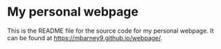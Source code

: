 # My personal webpage

This is the README file for the source code for my personal webpage. It can be found at <https://mbarney9.github.io/webpage/>.  

